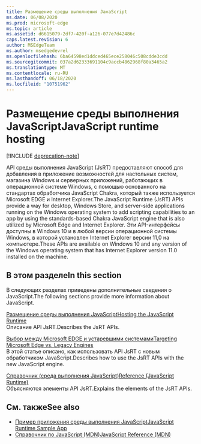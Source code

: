 ```yaml
---
title: Размещение среды выполнения JavaScript
ms.date: 06/08/2020
ms.prod: microsoft-edge
ms.topic: article
ms.assetid: d6615079-2df7-420f-a126-077e7d42486c
caps.latest.revision: 6
author: MSEdgeTeam
ms.author: msedgedevrel
ms.openlocfilehash: 6ba64598ed1ddced465ece258046c508cdde3cdd
ms.sourcegitcommit: 037a2d62333691104c9accb4862968f80a3465a2
ms.translationtype: MT
ms.contentlocale: ru-RU
ms.lasthandoff: 06/18/2020
ms.locfileid: "10751962"
---
```

# <span data-ttu-id="a6f6f-102">Размещение среды выполнения JavaScript</span><span class="sxs-lookup"><span data-stu-id="a6f6f-102">JavaScript runtime hosting</span></span>  

[!INCLUDE [deprecation-note](./includes/deprecation-note.md)]  

<span data-ttu-id="a6f6f-103">API среды выполнения JavaScript (JsRT) предоставляют способ для добавления в приложение возможностей для настольных систем, магазина Windows и серверных приложений, работающих в операционной системе Windows, с помощью основанного на стандартах обработчика JavaScript Chakra, который также используется Microsoft EDGE и Internet Explorer.</span><span class="sxs-lookup"><span data-stu-id="a6f6f-103">The JavaScript Runtime (JsRT) APIs provide a way for desktop, Windows Store, and server-side applications running on the Windows operating system to add scripting capabilities to an app by using the standards-based Chakra JavaScript engine that is also utilized by Microsoft Edge and Internet Explorer.</span></span>  <span data-ttu-id="a6f6f-104">Эти API-интерфейсы доступны в Windows 10 и в любой версии операционной системы Windows, в которой установлен Internet Explorer версии 11,0 на компьютере.</span><span class="sxs-lookup"><span data-stu-id="a6f6f-104">These APIs are available on Windows 10 and any version of the Windows operating system that has Internet Explorer version 11.0 installed on the machine.</span></span>  

## <span data-ttu-id="a6f6f-105">В этом разделе</span><span class="sxs-lookup"><span data-stu-id="a6f6f-105">In this section</span></span>  

<span data-ttu-id="a6f6f-106">В следующих разделах приведены дополнительные сведения о JavaScript.</span><span class="sxs-lookup"><span data-stu-id="a6f6f-106">The following sections provide more information about JavaScript.</span></span>  

[<span data-ttu-id="a6f6f-107">Размещение среды выполнения JavaScript</span><span class="sxs-lookup"><span data-stu-id="a6f6f-107">Hosting the JavaScript Runtime</span></span>](./chakra-hosting/hosting-the-javascript-runtime.md)  
<span data-ttu-id="a6f6f-108">Описание API JsRT.</span><span class="sxs-lookup"><span data-stu-id="a6f6f-108">Describes the JsRT APIs.</span></span>  

[<span data-ttu-id="a6f6f-109">Выбор между Microsoft EDGE и устаревшими системами</span><span class="sxs-lookup"><span data-stu-id="a6f6f-109">Targeting Microsoft Edge vs. Legacy Engines</span></span>](./chakra-hosting/targeting-edge-vs-legacy-engines-in-jsrt-apis.md)  
<span data-ttu-id="a6f6f-110">В этой статье описано, как использовать API JsRT с новым обработчиком JavaScript.</span><span class="sxs-lookup"><span data-stu-id="a6f6f-110">Describes how to use the JsRT APIs with the new JavaScript engine.</span></span>  

[<span data-ttu-id="a6f6f-111">Справочник (среда выполнения JavaScript)</span><span class="sxs-lookup"><span data-stu-id="a6f6f-111">Reference (JavaScript Runtime)</span></span>](./chakra-hosting/reference-javascript-runtime.md)  
<span data-ttu-id="a6f6f-112">Объясняются элементы API JsRT.</span><span class="sxs-lookup"><span data-stu-id="a6f6f-112">Explains the elements of the JsRT APIs.</span></span>  

## <span data-ttu-id="a6f6f-113">См. также</span><span class="sxs-lookup"><span data-stu-id="a6f6f-113">See also</span></span>  

*   [<span data-ttu-id="a6f6f-114">Пример приложения среды выполнения JavaScript</span><span class="sxs-lookup"><span data-stu-id="a6f6f-114">JavaScript Runtime Sample App</span></span>](https://go.microsoft.com/fwlink/p/?LinkID=306674&clcid=0x409)  
*   [<span data-ttu-id="a6f6f-115">Справочник по JavaScript (MDN)</span><span class="sxs-lookup"><span data-stu-id="a6f6f-115">JavaScript Reference (MDN)</span></span>](https://developer.mozilla.org/docs/Web/JavaScript/Reference)  
